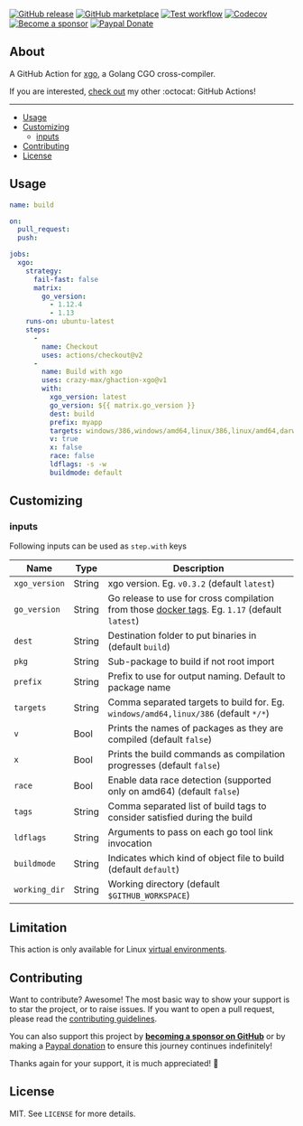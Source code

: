 [![GitHub release](https://img.shields.io/github/release/crazy-max/ghaction-xgo.svg?style=flat-square)](https://github.com/crazy-max/ghaction-xgo/releases/latest)
[![GitHub marketplace](https://img.shields.io/badge/marketplace-golang--cgo--cross--compiler-blue?logo=github&style=flat-square)](https://github.com/marketplace/actions/golang-cgo-cross-compiler)
[![Test workflow](https://img.shields.io/github/workflow/status/crazy-max/ghaction-xgo/test?label=test&logo=github&style=flat-square)](https://github.com/crazy-max/ghaction-xgo/actions?workflow=test)
[![Codecov](https://img.shields.io/codecov/c/github/crazy-max/ghaction-xgo?logo=codecov&style=flat-square)](https://codecov.io/gh/crazy-max/ghaction-xgo)
[![Become a sponsor](https://img.shields.io/badge/sponsor-crazy--max-181717.svg?logo=github&style=flat-square)](https://github.com/sponsors/crazy-max)
[![Paypal Donate](https://img.shields.io/badge/donate-paypal-00457c.svg?logo=paypal&style=flat-square)](https://www.paypal.me/crazyws)

## About

A GitHub Action for [xgo](https://github.com/crazy-max/xgo), a Golang CGO cross-compiler.

If you are interested, [check out](https://git.io/Je09Y) my other :octocat: GitHub Actions!

___

* [Usage](#usage)
* [Customizing](#customizing)
  * [inputs](#inputs)
* [Contributing](#contributing)
* [License](#license)

## Usage

```yaml
name: build

on:
  pull_request:
  push:

jobs:
  xgo:
    strategy:
      fail-fast: false
      matrix:
        go_version:
          - 1.12.4
          - 1.13
    runs-on: ubuntu-latest
    steps:
      -
        name: Checkout
        uses: actions/checkout@v2
      -
        name: Build with xgo
        uses: crazy-max/ghaction-xgo@v1
        with:
          xgo_version: latest
          go_version: ${{ matrix.go_version }}
          dest: build
          prefix: myapp
          targets: windows/386,windows/amd64,linux/386,linux/amd64,darwin/386,darwin/amd64
          v: true
          x: false
          race: false
          ldflags: -s -w
          buildmode: default
```

## Customizing

### inputs

Following inputs can be used as `step.with` keys

| Name            | Type    | Description                                                                                                                      |
|-----------------|---------|----------------------------------------------------------------------------------------------------------------------------------|
| `xgo_version`   | String  | xgo version. Eg. `v0.3.2` (default `latest`)                                                                                     |
| `go_version`    | String  | Go release to use for cross compilation from those [docker tags](https://hub.docker.com/r/crazymax/xgo/tags/). Eg. `1.17` (default `latest`) |
| `dest`          | String  | Destination folder to put binaries in (default `build`)                                                                          |
| `pkg`           | String  | Sub-package to build if not root import                                                                                          |
| `prefix`        | String  | Prefix to use for output naming. Default to package name                                                                         |
| `targets`       | String  | Comma separated targets to build for. Eg. `windows/amd64,linux/386` (default `*/*`)                                              |
| `v`             | Bool    | Prints the names of packages as they are compiled (default `false`)                                                              |
| `x`             | Bool    | Prints the build commands as compilation progresses (default `false`)                                                            |
| `race`          | Bool    | Enable data race detection (supported only on amd64) (default `false`)                                                           |
| `tags`          | String  | Comma separated list of build tags to consider satisfied during the build                                                        |
| `ldflags`       | String  | Arguments to pass on each go tool link invocation                                                                                |
| `buildmode`     | String  | Indicates which kind of object file to build (default `default`)                                                                 |
| `working_dir`   | String  | Working directory (default `$GITHUB_WORKSPACE`)                                                                                  |

## Limitation

This action is only available for Linux [virtual environments](https://help.github.com/en/articles/virtual-environments-for-github-actions#supported-virtual-environments-and-hardware-resources).

## Contributing

Want to contribute? Awesome! The most basic way to show your support is to star the project, or to raise issues. If
you want to open a pull request, please read the [contributing guidelines](.github/CONTRIBUTING.md).

You can also support this project by [**becoming a sponsor on GitHub**](https://github.com/sponsors/crazy-max) or by
making a [Paypal donation](https://www.paypal.me/crazyws) to ensure this journey continues indefinitely!

Thanks again for your support, it is much appreciated! :pray:

## License

MIT. See `LICENSE` for more details.
